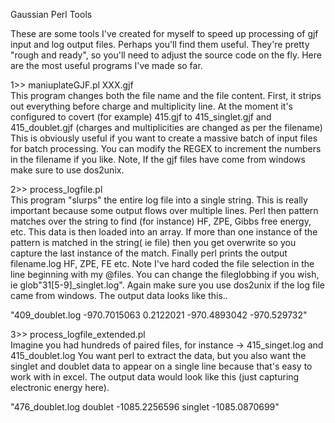Gaussian Perl Tools

These are some tools I've created for myself to speed up processing of gjf input and log output files.  Perhaps you'll find them useful. They're pretty "rough and ready", so you'll need to adjust the source code on the fly.  Here are the most useful programs I've made so far.

1>> maniuplateGJF.pl XXX.gjf   
This program changes both the file name and the file content.  First, it strips out everything before charge and multiplicity line.  At the moment it's configured to covert (for example) 415.gjf to 415_singlet.gjf and 415_doublet.gjf (charges and multiplicities are changed as per the filename)   This is obviously useful if you want to create a massive batch of input files for batch processing.  You can modify the REGEX to increment the numbers in the filename if you like.  Note, If the gjf files have come from windows make sure to use dos2unix.

2>> process_logfile.pl  
This program "slurps" the entire log file into a single string.  This is really important because some output flows over multiple lines. Perl then pattern matches over the string to find (for instance) HF, ZPE, Gibbs free energy, etc.  This data is then loaded into an array.  If more than one instance of the pattern is matched in the string( ie file) then you get overwrite so you capture the last instance of the match.  Finally perl prints the output filename.log HF, ZPE, FE etc.  Note I've hard coded the file selection in the line beginning with my @files.  You can change the fileglobbing if you wish, ie glob"31[5-9]_singlet.log".  Again make sure you use dos2unix if the log file came from windows.  The output data looks like this..

 "409_doublet.log -970.7015063 0.2122021 -970.4893042 -970.529732"



3>> process_logfile_extended.pl  
Imagine you had hundreds of paired files, for instance -> 415_singet.log and 415_doublet.log
You want perl to extract the data, but you also want the singlet and doublet data to appear on a single line because that's easy to work with in excel.  The output data would look like this (just capturing electronic energy here).

 "476_doublet.log doublet -1085.2256596 singlet -1085.0870699"



